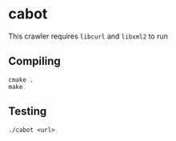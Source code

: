 # cabot
This crawler requires `libcurl` and `libxml2` to run

## Compiling
```
cmake .
make
```

## Testing
```
./cabot <url>
```